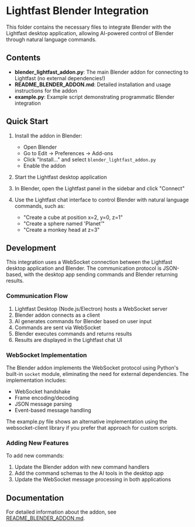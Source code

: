 # Lightfast Blender Integration

This folder contains the necessary files to integrate Blender with the Lightfast desktop application, allowing AI-powered control of Blender through natural language commands.

## Contents

- **blender_lightfast_addon.py**: The main Blender addon for connecting to Lightfast (no external dependencies!)
- **README_BLENDER_ADDON.md**: Detailed installation and usage instructions for the addon
- **example.py**: Example script demonstrating programmatic Blender integration

## Quick Start

1. Install the addon in Blender:

   - Open Blender
   - Go to Edit → Preferences → Add-ons
   - Click "Install..." and select `blender_lightfast_addon.py`
   - Enable the addon

2. Start the Lightfast desktop application

3. In Blender, open the Lightfast panel in the sidebar and click "Connect"

4. Use the Lightfast chat interface to control Blender with natural language commands, such as:
   - "Create a cube at position x=2, y=0, z=1"
   - "Create a sphere named 'Planet'"
   - "Create a monkey head at z=3"

## Development

This integration uses a WebSocket connection between the Lightfast desktop application and Blender. The communication protocol is JSON-based, with the desktop app sending commands and Blender returning results.

### Communication Flow

1. Lightfast Desktop (Node.js/Electron) hosts a WebSocket server
2. Blender addon connects as a client
3. AI generates commands for Blender based on user input
4. Commands are sent via WebSocket
5. Blender executes commands and returns results
6. Results are displayed in the Lightfast chat UI

### WebSocket Implementation

The Blender addon implements the WebSocket protocol using Python's built-in `socket` module, eliminating the need for external dependencies. The implementation includes:

- WebSocket handshake
- Frame encoding/decoding
- JSON message parsing
- Event-based message handling

The example.py file shows an alternative implementation using the websocket-client library if you prefer that approach for custom scripts.

### Adding New Features

To add new commands:

1. Update the Blender addon with new command handlers
2. Add the command schemas to the AI tools in the desktop app
3. Update the WebSocket message processing in both applications

## Documentation

For detailed information about the addon, see [README_BLENDER_ADDON.md](./README_BLENDER_ADDON.md).
